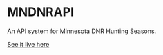# MNDNRAPI
An API system for Minnesota DNR Hunting Seasons.

[See it live here](https://samzy.dev/api/hunting)
